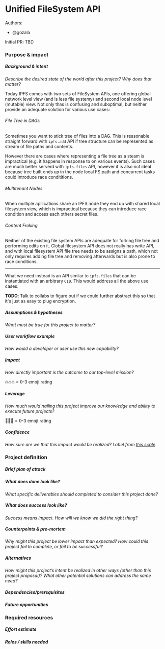 # Unified FileSystem API

Authors:
- @gozala

Initial PR: TBD <!-- Reference the PR first proposing this document. Oooh, self-reference! -->

<!--
This template is intended to be used by those who would like to pitch a new project for one of the Web3 Dev project teams to take on. It should contain sufficient detail that others can understand how this project contributes to our team’s mission of  product-market fit for our unified stack of protocols, what is included in scope of the project, where to get started if a project team were to take this on, and any other information relevant for prioritizing this project against others.
Good project scope aims for ~3-5 engineers for 1-3 months (though feel free to suggest larger-scoped projects anyway). Projects do not include regular day-to-day maintenance and improvement work, e.g. on testing, tooling, validation, code clarity, refactors for future capability, etc.
-->

### Purpose &amp; impact 
##### Background &amp; intent
_Describe the desired state of the world after this project? Why does that matter?_
<!--
Outline the status quo, including any relevant context on the problem you’re seeing that this project should solve. Wherever possible, include pains or problems that you’ve seen users experience to help motivate why solving this problem works towards top-line objectives. 
-->

Today IPFS comes with two sets of FileSystem APIs, one offering global network level view (and is less file systemy) and second local node level (mutable) view. Not only thas is confusing and suboptimal, but neither provide an adequate solution for various use cases:

###### File Tree in DAGs

Sometimes you want to stick tree of files into a DAG. This is reasonable straight forward with `ipfs.add` API if tree structure can be represented as stream of file paths and contents. 

However there are cases where representing a file tree as a steam is impractical (e.g. it happens in response to on various events). Such cases are much better serverd with `ipfs.files` API, however it is also not ideal because tree built ends up in the node local FS path and concurrent tasks could introduce race condititions.

###### Multitenant Nodes

When multiple apllications share an IPFS node they end up with shared local filesystem view, which is impractical because they can introduce race condition and access each others secret files.


###### Content Froking

Neither of the existing file system APIs are adequate for forking file tree and performing edits on it. Global filesystem API does not really has write API, and with local filesystem API file tree needs to be assigns a path, which not only requires adding file tree and removing afterwards but is also prone to race conditions.

---

What we need instead is an API similar to `ipfs.files` that can be instantiated with an arbitrary `CID`. This would address all the above use cases.

**TODO**: Talk to collabs to figure out if we could further abstract this so that it's just as easy to plug encryption.


##### Assumptions &amp; hypotheses
_What must be true for this project to matter?_
<!--(bullet list)-->

##### User workflow example
_How would a developer or user use this new capability?_
<!--(short paragraph)-->

##### Impact
_How directly important is the outcome to our top-level mission?_

🔥🔥🔥 = 0-3 emoji rating

<!--
Explain why you have chosen this rating
What awesome potential impact/outcomes/results will we see if we nail this project?
-->

##### Leverage
_How much would nailing this project improve our knowledge and ability to execute future projects?_

🎯🎯🎯 = 0-3 emoji rating

<!-- Explain the opportunity or leverage point for our subsequent velocity/impact (e.g. by speeding up development, enabling more contributors, etc)
-->

##### Confidence
_How sure are we that this impact would be realized? Label from [this scale](https://medium.com/@nimay/inside-product-introduction-to-feature-priority-using-ice-impact-confidence-ease-and-gist-5180434e5b15)_.

<!--Explain why this rating-->


### Project definition
##### Brief plan of attack

<!--Briefly describe the milestones/steps/work needed for this project-->

##### What does done look like?
_What specific deliverables should completed to consider this project done?_

#####  What does success look like?
_Success means impact. How will we know we did the right thing?_

<!--
Provide success criteria. These might include particular metrics, desired changes in the types of bug reports being filed, desired changes in qualitative user feedback (measured via surveys, etc), etc.
-->

##### Counterpoints &amp; pre-mortem
_Why might this project be lower impact than expected? How could this project fail to complete, or fail to be successful?_

##### Alternatives
_How might this project’s intent be realized in other ways (other than this project proposal)? What other potential solutions can address the same need?_

##### Dependencies/prerequisites
<!--List any other projects that are dependencies/prerequisites for this project that is being pitched.-->

##### Future opportunities
<!--What future projects/opportunities could this project enable?-->

### Required resources

##### Effort estimate
<!--T-shirt size rating of the size of the project. If the project might require external collaborators/teams, please note in the roles/skills section below). 
For a team of 3-5 people with the appropriate skills:
- Small, 1-2 weeks
- Medium, 3-5 weeks
- Large, 6-10 weeks
- XLarge, >10 weeks
Describe any choices and uncertainty in this scope estimate. (E.g. Uncertainty in the scope until design work is complete, low uncertainty in execution thereafter.)
-->

##### Roles / skills needed
<!--Describe the knowledge/skill-sets and team that are needed for this project (e.g. PM, docs, protocol or library expertise, design expertise, etc.). If this project could be externalized to the community or a team outside PL's direct employment, please note that here.-->
